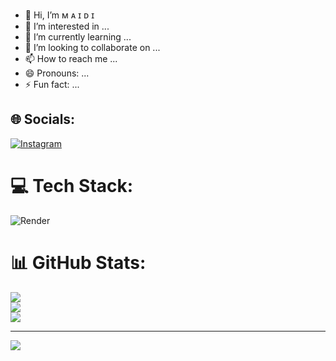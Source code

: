 - 👋 Hi, I’m ᴍ ᴀ ɪ ᴅ ɪ
- 👀 I’m interested in ...
- 🌱 I’m currently learning ...
- 💞️ I’m looking to collaborate on ...
- 📫 How to reach me ...
- 😄 Pronouns: ...
- ⚡ Fun fact: ...

<!---
ᴍ ᴀ ɪ ᴅ ɪ is a ✨ special ✨ repository because its `README.md` (this file) appears on your GitHub profile.
You can click the Preview link to take a look at your changes.
--->

## 🌐 Socials:
[![Instagram](https://img.shields.io/badge/Instagram-%23E4405F.svg?logo=Instagram&logoColor=dark)](https://instagram.com/myd__boy) 

# 💻 Tech Stack:
![Render](https://img.shields.io/badge/Render-%46E3B7.svg?style=for-the-badge&logo=render&logoColor=dark)
# 📊 GitHub Stats:
![](https://github-readme-stats.vercel.app/api?username=FILMCLAN&theme=dark&hide_border=false&include_all_commits=false&count_private=false)<br/>
![](https://github-readme-streak-stats.herokuapp.com/?user=FILMCLAN&theme=dark&hide_border=false)<br/>
![](https://github-readme-stats.vercel.app/api/top-langs/?username=FILMCLAN&theme=dark&hide_border=false&include_all_commits=false&count_private=false&layout=compact)

---
[![](https://visitcount.itsvg.in/api?id=FILMCLAN&icon=0&color=0)](https://visitcount.itsvg.in)

<!-- Proudly created with GPRM ( https://gprm.itsvg.in ) -->
